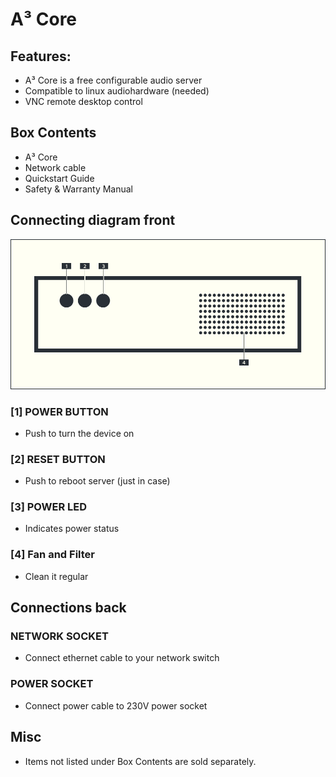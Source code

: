 # A³ Core
## Features:
- A³ Core is a free configurable audio server
- Compatible to linux audiohardware (needed)
- VNC remote desktop control

## Box Contents
- A³ Core
- Network cable
- Quickstart Guide
- Safety & Warranty Manual

## Connecting diagram front
![A³ Core numbered](pics_user/a3_systen_symbol_core_numbered.png)

### [1] POWER BUTTON
- Push to turn the device on

### [2] RESET BUTTON
- Push to reboot server (just in case)

### [3] POWER LED
- Indicates power status

### [4] Fan and Filter
- Clean it regular

## Connections back
### NETWORK SOCKET
- Connect ethernet cable to your network switch

### POWER SOCKET
- Connect power cable to 230V power socket

## Misc
- Items not listed under Box Contents are sold separately.